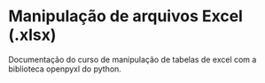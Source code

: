 # Manipulação de arquivos Excel (.xlsx)

Documentação do curso de manipulação de tabelas de excel com a biblioteca openpyxl do python.